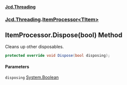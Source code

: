 #### [Jcd.Threading](index.md 'index')
### [Jcd.Threading](Jcd.Threading.md 'Jcd.Threading').[ItemProcessor&lt;TItem&gt;](Jcd.Threading.ItemProcessor_TItem_.md 'Jcd.Threading.ItemProcessor<TItem>')

## ItemProcessor<TItem>.Dispose(bool) Method

Cleans up other disposables.

```csharp
protected override void Dispose(bool disposing);
```
#### Parameters

<a name='Jcd.Threading.ItemProcessor_TItem_.Dispose(bool).disposing'></a>

`disposing` [System.Boolean](https://docs.microsoft.com/en-us/dotnet/api/System.Boolean 'System.Boolean')